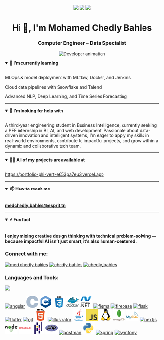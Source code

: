 <!-- ====== HEADER / BADGES ====== -->
<div align="center">
  
  <!-- Badges (optionnels) -->
  <img src="https://komarev.com/ghpvc/?username=chedly07&label=Profile%20views&style=for-the-badge" />
  <img src="https://img.shields.io/badge/Business%20Intelligence-Engineer-0A66C2?style=for-the-badge" />
  <img src="https://img.shields.io/badge/AI%20%26%20ML-Enthusiast-8A2BE2?style=for-the-badge" />

</div>

<!-- ====== TITLE ====== -->
<h1 align="center">Hi 👋, I'm Mohamed Chedly Bahles</h1>
<h3 align="center">Computer Engineer – Data Specialist</h3>

<!-- ====== HERO ILLUSTRATION (OPTIONNEL) ====== -->
<p align="center">
  <img src="https://cdn.dribbble.com/users/926537/screenshots/4502924/media/32e69887f19d6f220bcdcfeee04f4f0b.gif" width="400" alt="Developer animation" />
</p>

<!-- ====== CONTENT CARD ====== -->
<div align="left">

<!-- Section: Learning -->
<details open>
  <summary><b>🌱 I’m currently learning</b></summary>
  <br>

  MLOps & model deployment with MLflow, Docker, and Jenkins

  Cloud data pipelines with Snowflake and Talend

  Advanced NLP, Deep Learning, and Time Series Forecasting
</details>

<hr/>

<!-- Section: Looking for help -->
<details open>
  <summary><b>🤝 I’m looking for help with</b></summary>
  <br>

A third-year engineering student in Business Intelligence, currently seeking a PFE internship in BI, AI, and web development.
Passionate about data-driven innovation and intelligent systems, I’m eager to apply my skills in real-world environments, contribute to impactful projects, and grow within a dynamic and collaborative tech team.
</details>

<hr/>

<!-- Section: Projects -->
<details open>
  <summary><b>👨‍💻 All of my projects are available at</b></summary>
  <br>
  
  <a href="https://portfolio-phi-vert-e653pa7eu3.vercel.app">https://portfolio-phi-vert-e653pa7eu3.vercel.app</a>
</details>

<hr/>

<!-- Section: Contact -->
<details open>
  <summary><b>📫 How to reach me</b></summary>
  <br>
  
  <b>medchedly.bahles@esprit.tn</b>
</details>

<hr/>

<!-- Section: Fun fact -->
<details open>
  <summary><b>⚡ Fun fact</b></summary>
  <br>

  <b>I enjoy mixing 
    <b>creative design thinking</b> with <b>technical problem-solving</b> — because impactful AI isn’t just smart, it’s also <b>human-centered</b>.</b>
</details>

</div>

<!-- ====== SOCIAL ====== -->
<h3 align="left">Connect with me:</h3>
<p align="left">
<a href="https://linkedin.com/in/med chedly bahles" target="blank"><img align="center" src="https://raw.githubusercontent.com/rahuldkjain/github-profile-readme-generator/master/src/images/icons/Social/linked-in-alt.svg" alt="med chedly bahles" height="30" width="40" /></a>
<a href="https://fb.com/chedly bahles" target="blank"><img align="center" src="https://raw.githubusercontent.com/rahuldkjain/github-profile-readme-generator/master/src/images/icons/Social/facebook.svg" alt="chedly bahles" height="30" width="40" /></a>
<a href="https://instagram.com/chedly_bahles" target="blank"><img align="center" src="https://raw.githubusercontent.com/rahuldkjain/github-profile-readme-generator/master/src/images/icons/Social/instagram.svg" alt="chedly_bahles" height="30" width="40" /></a>
</p>

<!-- ====== TECH STACK ====== -->
<h3 align="left">Languages and Tools:</h3>

<!-- Bandeau doux -->
<p>
  <img src="https://img.shields.io/badge/Stack-Overview-222?style=for-the-badge" />
</p>

<!-- Grille d'icônes (contenu inchangé) -->
<p align="left">
  <a href="https://angular.io" target="_blank" rel="noreferrer"><img src="https://angular.io/assets/images/logos/angular/angular.svg" alt="angular" width="40" height="40"/></a>
  <a href="https://www.cprogramming.com/" target="_blank" rel="noreferrer"><img src="https://raw.githubusercontent.com/devicons/devicon/master/icons/c/c-original.svg" alt="c" width="40" height="40"/></a>
  <a href="https://www.w3schools.com/cpp/" target="_blank" rel="noreferrer"><img src="https://raw.githubusercontent.com/devicons/devicon/master/icons/cplusplus/cplusplus-original.svg" alt="cplusplus" width="40" height="40"/></a>
  <a href="https://www.w3schools.com/css/" target="_blank" rel="noreferrer"><img src="https://raw.githubusercontent.com/devicons/devicon/master/icons/css3/css3-original-wordmark.svg" alt="css3" width="40" height="40"/></a>
  <a href="https://www.docker.com/" target="_blank" rel="noreferrer"><img src="https://raw.githubusercontent.com/devicons/devicon/master/icons/docker/docker-original-wordmark.svg" alt="docker" width="40" height="40"/></a>
  <a href="https://dotnet.microsoft.com/" target="_blank" rel="noreferrer"><img src="https://raw.githubusercontent.com/devicons/devicon/master/icons/dot-net/dot-net-original-wordmark.svg" alt="dotnet" width="40" height="40"/></a>
  <a href="https://www.figma.com/" target="_blank" rel="noreferrer"><img src="https://www.vectorlogo.zone/logos/figma/figma-icon.svg" alt="figma" width="40" height="40"/></a>
  <a href="https://firebase.google.com/" target="_blank" rel="noreferrer"><img src="https://www.vectorlogo.zone/logos/firebase/firebase-icon.svg" alt="firebase" width="40" height="40"/></a>
  <a href="https://flask.palletsprojects.com/" target="_blank" rel="noreferrer"><img src="https://www.vectorlogo.zone/logos/pocoo_flask/pocoo_flask-icon.svg" alt="flask" width="40" height="40"/></a>
  <a href="https://flutter.dev" target="_blank" rel="noreferrer"><img src="https://www.vectorlogo.zone/logos/flutterio/flutterio-icon.svg" alt="flutter" width="40" height="40"/></a>
  <a href="https://git-scm.com/" target="_blank" rel="noreferrer"><img src="https://www.vectorlogo.zone/logos/git-scm/git-scm-icon.svg" alt="git" width="40" height="40"/></a>
  <a href="https://www.w3.org/html/" target="_blank" rel="noreferrer"><img src="https://raw.githubusercontent.com/devicons/devicon/master/icons/html5/html5-original-wordmark.svg" alt="html5" width="40" height="40"/></a>
  <a href="https://www.adobe.com/in/products/illustrator.html" target="_blank" rel="noreferrer"><img src="https://www.vectorlogo.zone/logos/adobe_illustrator/adobe_illustrator-icon.svg" alt="illustrator" width="40" height="40"/></a>
  <a href="https://www.java.com" target="_blank" rel="noreferrer"><img src="https://raw.githubusercontent.com/devicons/devicon/master/icons/java/java-original.svg" alt="java" width="40" height="40"/></a>
  <a href="https://developer.mozilla.org/en-US/docs/Web/JavaScript" target="_blank" rel="noreferrer"><img src="https://raw.githubusercontent.com/devicons/devicon/master/icons/javascript/javascript-original.svg" alt="javascript" width="40" height="40"/></a>
  <a href="https://www.linux.org/" target="_blank" rel="noreferrer"><img src="https://raw.githubusercontent.com/devicons/devicon/master/icons/linux/linux-original.svg" alt="linux" width="40" height="40"/></a>
  <a href="https://www.mongodb.com/" target="_blank" rel="noreferrer"><img src="https://raw.githubusercontent.com/devicons/devicon/master/icons/mongodb/mongodb-original-wordmark.svg" alt="mongodb" width="40" height="40"/></a>
  <a href="https://www.mysql.com/" target="_blank" rel="noreferrer"><img src="https://raw.githubusercontent.com/devicons/devicon/master/icons/mysql/mysql-original-wordmark.svg" alt="mysql" width="40" height="40"/></a>
  <a href="https://nextjs.org/" target="_blank" rel="noreferrer"><img src="https://cdn.worldvectorlogo.com/logos/nextjs-2.svg" alt="nextjs" width="40" height="40"/></a>
  <a href="https://nodejs.org" target="_blank" rel="noreferrer"><img src="https://raw.githubusercontent.com/devicons/devicon/master/icons/nodejs/nodejs-original-wordmark.svg" alt="nodejs" width="40" height="40"/></a>
  <a href="https://www.oracle.com/" target="_blank" rel="noreferrer"><img src="https://raw.githubusercontent.com/devicons/devicon/master/icons/oracle/oracle-original.svg" alt="oracle" width="40" height="40"/></a>
  <a href="https://pandas.pydata.org/" target="_blank" rel="noreferrer"><img src="https://raw.githubusercontent.com/devicons/devicon/2ae2a900d2f041da66e950e4d48052658d850630/icons/pandas/pandas-original.svg" alt="pandas" width="40" height="40"/></a>
  <a href="https://www.php.net" target="_blank" rel="noreferrer"><img src="https://raw.githubusercontent.com/devicons/devicon/master/icons/php/php-original.svg" alt="php" width="40" height="40"/></a>
  <a href="https://postman.com" target="_blank" rel="noreferrer"><img src="https://www.vectorlogo.zone/logos/getpostman/getpostman-icon.svg" alt="postman" width="40" height="40"/></a>
  <a href="https://www.python.org" target="_blank" rel="noreferrer"><img src="https://raw.githubusercontent.com/devicons/devicon/master/icons/python/python-original.svg" alt="python" width="40" height="40"/></a>
  <a href="https://spring.io/" target="_blank" rel="noreferrer"><img src="https://www.vectorlogo.zone/logos/springio/springio-icon.svg" alt="spring" width="40" height="40"/></a>
  <a href="https://symfony.com" target="_blank" rel="noreferrer"><img src="https://symfony.com/logos/symfony_black_03.svg" alt="symfony" width="40" height="40"/></a>
</p>

